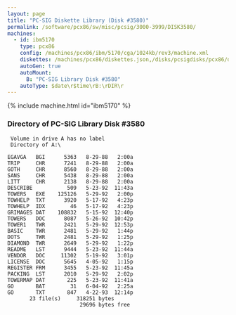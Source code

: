 ```yaml
---
layout: page
title: "PC-SIG Diskette Library (Disk #3580)"
permalink: /software/pcx86/sw/misc/pcsig/3000-3999/DISK3580/
machines:
  - id: ibm5170
    type: pcx86
    config: /machines/pcx86/ibm/5170/cga/1024kb/rev3/machine.xml
    diskettes: /machines/pcx86/diskettes.json,/disks/pcsigdisks/pcx86/diskettes.json
    autoGen: true
    autoMount:
      B: "PC-SIG Library Disk #3580"
    autoType: $date\r$time\rB:\rDIR\r
---
```


{% include machine.html id="ibm5170" %}

### Directory of PC-SIG Library Disk #3580

     Volume in drive A has no label
     Directory of A:\

    EGAVGA   BGI      5363   8-29-88   2:00a
    TRIP     CHR      7241   8-29-88   2:00a
    GOTH     CHR      8560   8-29-88   2:00a
    SANS     CHR      5438   8-29-88   2:00a
    LITT     CHR      2138   8-29-88   2:00a
    DESCRIBE           509   5-23-92  11:43a
    TOWERS   EXE    125126   5-29-92   2:00p
    TOWHELP  TXT      3920   5-17-92   4:23p
    TOWHELP  IDX        46   5-17-92   4:23p
    GRIMAGES DAT    108832   5-15-92  12:40p
    TOWERS   DOC      8087   5-26-92  10:42p
    TOWER1   TWR      2421   5-29-92  12:53p
    BASIC    TWR      2481   5-29-92   1:44p
    DOTS     TWR      2481   5-29-92   1:25p
    DIAMOND  TWR      2649   5-29-92   1:22p
    README   LST      9444   5-23-92  11:44a
    VENDOR   DOC     11302   5-19-92   3:01p
    LICENSE  DOC      5645   4-05-92   1:15p
    REGISTER FRM      3455   5-23-92  11:45a
    PACKING  LST      2010   5-29-92   2:02p
    TOWERMAP DAT       225   5-23-92  11:41a
    GO       BAT        31   6-04-92   2:25a
    GO       TXT       847   4-22-93  12:14p
           23 file(s)     318251 bytes
                           29696 bytes free
